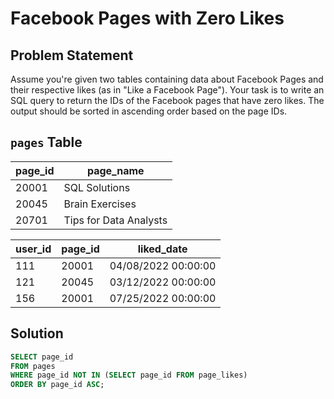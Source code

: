 # Facebook Pages with Zero Likes

## Problem Statement

Assume you're given two tables containing data about Facebook Pages and their respective likes (as in "Like a Facebook Page"). Your task is to write an SQL query to return the IDs of the Facebook pages that have zero likes. The output should be sorted in ascending order based on the page IDs.

## `pages` Table
| page_id | page_name          |
|---------|--------------------|
| 20001   | SQL Solutions      |
| 20045   | Brain Exercises    |
| 20701   | Tips for Data Analysts |

| user_id | page_id | liked_date            |
|---------|---------|-----------------------|
| 111     | 20001   | 04/08/2022 00:00:00   |
| 121     | 20045   | 03/12/2022 00:00:00   |
| 156     | 20001   | 07/25/2022 00:00:00   |


## Solution

```sql
SELECT page_id
FROM pages
WHERE page_id NOT IN (SELECT page_id FROM page_likes)
ORDER BY page_id ASC;
